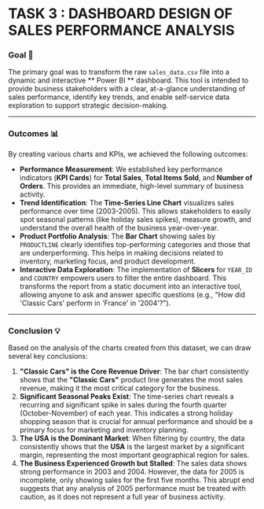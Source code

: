 # TASK 3 : DASHBOARD DESIGN OF SALES PERFORMANCE ANALYSIS 


### **Goal** 🎯

The primary goal was to transform the raw `sales_data.csv` file into a dynamic and interactive ** Power BI ** dashboard. This tool is intended to provide business stakeholders with a clear, at-a-glance understanding of sales performance, identify key trends, and enable self-service data exploration to support strategic decision-making.

---

### **Outcomes** 📊

By creating various charts and KPIs, we achieved the following outcomes:

* **Performance Measurement**: We established key performance indicators (**KPI Cards**) for **Total Sales**, **Total Items Sold**, and **Number of Orders**. This provides an immediate, high-level summary of business activity.
* **Trend Identification**: The **Time-Series Line Chart** visualizes sales performance over time (2003-2005). This allows stakeholders to easily spot seasonal patterns (like holiday sales spikes), measure growth, and understand the overall health of the business year-over-year.
* **Product Portfolio Analysis**: The **Bar Chart** showing sales by `PRODUCTLINE` clearly identifies top-performing categories and those that are underperforming. This helps in making decisions related to inventory, marketing focus, and product development.
* **Interactive Data Exploration**: The implementation of **Slicers** for `YEAR_ID` and `COUNTRY` empowers users to filter the entire dashboard. This transforms the report from a static document into an interactive tool, allowing anyone to ask and answer specific questions (e.g., "How did 'Classic Cars' perform in 'France' in '2004'?").

---

### **Conclusion** 💡

Based on the analysis of the charts created from this dataset, we can draw several key conclusions:

1.  **"Classic Cars" is the Core Revenue Driver**: The bar chart consistently shows that the **"Classic Cars"** product line generates the most sales revenue, making it the most critical category for the business.
2.  **Significant Seasonal Peaks Exist**: The time-series chart reveals a recurring and significant spike in sales during the fourth quarter (October-November) of each year. This indicates a strong holiday shopping season that is crucial for annual performance and should be a primary focus for marketing and inventory planning.
3.  **The USA is the Dominant Market**: When filtering by country, the data consistently shows that the **USA** is the largest market by a significant margin, representing the most important geographical region for sales.
4.  **The Business Experienced Growth but Stalled**: The sales data shows strong performance in 2003 and 2004. However, the data for 2005 is incomplete, only showing sales for the first five months. This abrupt end suggests that any analysis of 2005 performance must be treated with caution, as it does not represent a full year of business activity.
